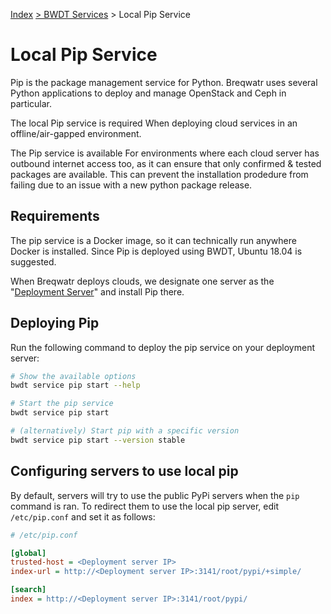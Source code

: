 [Index](/)
[\> BWDT Services](/bwdt-services.html)
\> Local Pip Service

# Local Pip Service

Pip is the package management service for Python. Breqwatr uses several Python
applications to deploy and manage OpenStack and Ceph in particular.

The local Pip service is required When deploying cloud services in an
offline/air-gapped environment.

The Pip service is available For environments where each cloud server has
outbound internet access too, as it can ensure that only confirmed & tested
packages are available. This can prevent the installation prodedure from
failing due to an issue with a new python package release.


## Requirements

The pip service is a Docker image, so it can technically run anywhere Docker is
installed. Since Pip is deployed using BWDT, Ubuntu 18.04 is suggested.

When Breqwatr deploys clouds, we designate one server as the
"[Deployment Server](/deployment-server.md)" and install Pip there.


## Deploying Pip

Run the following command to deploy the pip service on your deployment server:

```bash
# Show the available options
bwdt service pip start --help

# Start the pip service
bwdt service pip start

# (alternatively) Start pip with a specific version
bwdt service pip start --version stable
```


## Configuring servers to use local pip

By default, servers will try to use the public PyPi servers when the `pip`
command is ran. To redirect them to use the local pip server, edit
`/etc/pip.conf` and set it as follows:

```ini
# /etc/pip.conf

[global]
trusted-host = <Deployment server IP>
index-url = http://<Deployment server IP>:3141/root/pypi/+simple/

[search]
index = http://<Deployment server IP>:3141/root/pypi/
```
